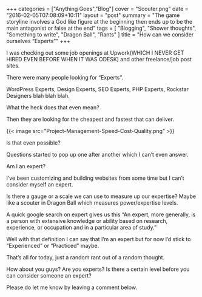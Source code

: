 +++
categories = ["Anything Goes","Blog"]
cover = "Scouter.png"
date = "2016-02-05T07:08:09+10:11"
layout = "post"
summary = "The game storyline involves a God like figure at the beginning then ends up to be the main antagonist or false at the end"
tags = [
  "Blogging",
  "Shower thoughts",
  "Something to write",
  "Dragon Ball",
  "Rants"
]
title = "How can we consider ourselves “Experts”"
+++

I was checking out some job openings at Upwork(WHICH I NEVER GET HIRED EVEN BEFORE WHEN IT WAS ODESK) and other freelance/job post sites.

There were many people looking for “Experts”.

WordPress Experts, Design Experts, SEO Experts, PHP Experts, Rockstar Designers blah blah blah.

What the heck does that even mean?

Then they are looking for the cheapest and fastest that can deliver.

{{< image src="Project-Management-Speed-Cost-Quality.png" >}}

Is that even possible?

Questions started to pop up one after another which I can’t even answer.

Am I an expert?

I’ve been customizing and building websites from some time but I can’t consider myself an expert.

Is there a gauge or a scale we can use to measure up our expertise? Maybe like a scouter in Dragon Ball which measures power/expertise levels.

A quick google search on expert gives us this “An expert, more generally, is a person with extensive knowledge or ability based on research, experience, or occupation and in a particular area of study.”

Well with that definition I can say that I’m an expert but for now I’d stick to “Experienced” or “Practiced” maybe.

That’s all for today, just a random rant out of a random thought.

How about you guys? Are you experts? Is there a certain level before you can consider someone an expert?

Please do let me know by leaving a comment below.
